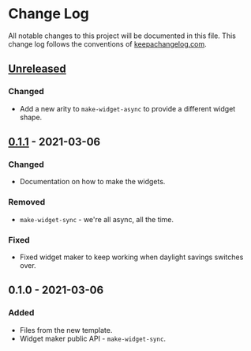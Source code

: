 # Change Log
All notable changes to this project will be documented in this file. This change log follows the conventions of [keepachangelog.com](http://keepachangelog.com/).

## [Unreleased]
### Changed
- Add a new arity to `make-widget-async` to provide a different widget shape.

## [0.1.1] - 2021-03-06
### Changed
- Documentation on how to make the widgets.

### Removed
- `make-widget-sync` - we're all async, all the time.

### Fixed
- Fixed widget maker to keep working when daylight savings switches over.

## 0.1.0 - 2021-03-06
### Added
- Files from the new template.
- Widget maker public API - `make-widget-sync`.

[Unreleased]: https://github.com/your-name/rx-playground/compare/0.1.1...HEAD
[0.1.1]: https://github.com/your-name/rx-playground/compare/0.1.0...0.1.1
